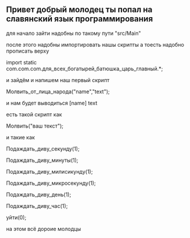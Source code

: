 ## Привет добрый молодец ты попал на славянский язык программирования

для начало зайти надобны по такому пути "src/Main"

после этого надобны импортировать нашы скрипты а тоесть надобно прописать верху 

import static com.com.com.для_всех_богатырей_батюшка_царь_главный.*;

и зайдём и напишем наш первый скрипт

Молвить_от_лица_народа("name","text");

и нам будет выводиться [name] text

есть такой скрипт как

Молвить("ваш текст");

и такие как

Подаждать_диву_секунду(1);

Подаждать_диву_минуты(1);

Подаждать_диву_милисикунду(1);

Подаждать_диву_микросекунду(1);

Подаждать_диву_день(1);

Подаждать_диву_час(1);

уйти(0);

на этом всё дороие молодцы